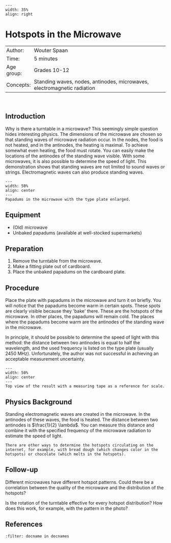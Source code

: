 ```{figure} ../../figures/ready.png
---
width: 35%
align: right
```

# Hotspots in the Microwave

<table style="width: 100%; border-collapse: collapse; border: none;">
    <tr style="background-color: var(--background-color);">  
        <td style="text-align: left; padding: 3px; border: none; color: var(--text-color)">Author:</td>
        <td style="text-align: left; padding: 3px; border: none; color: var(--text-color)">Wouter Spaan</td>
    </tr>
    <tr style="background-color: var(--background-color);"> 
        <td style="text-align: left; padding: 3px; border: none; color: var(--text-color)">Time:</td>
        <td style="text-align: left; padding: 3px; border: none; color: var(--text-color)">5 minutes</td>
    </tr>
    <tr style="background-color: var(--background-color);"> 
        <td style="text-align: left; padding: 3px; border: none; color: var(--text-color)">Age group:</td>
        <td style="text-align: left; padding: 3px; border: none; color: var(--text-color)">Grades 10-12</td>
    </tr>
    <tr style="background-color: var(--background-color);"> 
        <td style="text-align: left; padding: 3px; border: none; color: var(--text-color)">Concepts:</td>
        <td style="text-align: left; padding: 3px; border: none; color: var(--text-color)">Standing waves, nodes, antinodes, microwaves, electromagnetic radiation</td>
    </tr>
</table><br>

## Introduction
Why is there a turntable in a microwave? This seemingly simple question hides interesting physics. The dimensions of the microwave are chosen so that standing waves of microwave radiation occur. In the nodes, the food is not heated, and in the antinodes, the heating is maximal. To achieve somewhat even heating, the food must rotate. You can easily make the locations of the antinodes of the standing wave visible. With some microwaves, it is also possible to determine the speed of light. This demonstration shows that standing waves are not limited to sound waves or strings. Electromagnetic waves can also produce standing waves.

```{figure} demo49_figure1.jpg
---
width: 50%
align: center
---
Papadums in the microwave with the type plate enlarged.
```
## Equipment
- (Old) microwave
- Unbaked papadums (available at well-stocked supermarkets)

## Preparation
1. Remove the turntable from the microwave.
2. Make a fitting plate out of cardboard.
3. Place the unbaked papadums on the cardboard plate.

## Procedure
Place the plate with papadums in the microwave and turn it on briefly. You will notice that the papadums become warm in certain spots. These spots are clearly visible because they 'bake' there. These are the hotspots of the microwave. In other places, the papadums will remain cold. The places where the papadums become warm are the antinodes of the standing wave in the microwave.

In principle, it should be possible to determine the speed of light with this method: the distance between two antinodes is equal to half the wavelength, and the used frequency is listed on the type plate (usually 2450 MHz). Unfortunately, the author was not successful in achieving an acceptable measurement uncertainty.

```{figure} demo49_figure2.jpeg
---
width: 50%
align: center
---
Top view of the result with a measuring tape as a reference for scale.
```


## Physics Background
Standing electromagnetic waves are created in the microwave. In the antinodes of these waves, the food is heated. The distance between two antinodes is $\frac{1}{2} \lambda$. You can measure this distance and combine it with the specified frequency of the microwave radiation to estimate the speed of light.

```{tip}
There are other ways to determine the hotspots circulating on the internet, for example, with bread dough (which changes color in the hotspots) or chocolate (which melts in the hotspots).
```

## Follow-up
Different microwaves have different hotspot patterns. Could there be a correlation between the quality of the microwave and the distribution of the hotspots?

Is the rotation of the turntable effective for every hotspot distribution? How does this work, for example, with the pattern in the photo?

## References
```{bibliography}
:filter: docname in docnames
```
